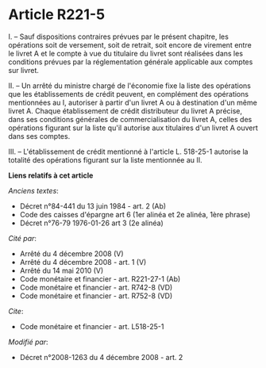 # Article R221-5

I. – Sauf dispositions contraires prévues par le présent chapitre, les opérations soit de versement, soit de retrait, soit
encore de virement entre le livret A et le compte à vue du titulaire du livret sont réalisées dans les conditions prévues par
la réglementation générale applicable aux comptes sur livret.

II. – Un arrêté du ministre chargé de l'économie fixe la liste des opérations que les établissements de crédit peuvent, en
complément des opérations mentionnées au I, autoriser à partir d'un livret A ou à destination d'un même livret A. Chaque
établissement de crédit distributeur du livret A précise, dans ses conditions générales de commercialisation du livret A,
celles des opérations figurant sur la liste qu'il autorise aux titulaires d'un livret A ouvert dans ses comptes.

III. – L'établissement de crédit mentionné à l'article L. 518-25-1 autorise la totalité des opérations figurant sur la liste
mentionnée au II.

**Liens relatifs à cet article**

_Anciens textes_:

  - Décret n°84-441 du 13 juin 1984 - art. 2 (Ab)
  - Code des caisses d'épargne art 6 (1er alinéa et 2e alinéa, 1ère phrase)
  - Décret n°76-79 1976-01-26 art 3 (2e alinéa)

_Cité par_:

  - Arrêté du 4 décembre 2008 (V)
  - Arrêté du 4 décembre 2008 - art. 1 (V)
  - Arrêté du 14 mai 2010 (V)
  - Code monétaire et financier - art. R221-27-1 (Ab)
  - Code monétaire et financier - art. R742-8 (VD)
  - Code monétaire et financier - art. R752-8 (VD)

_Cite_:

  - Code monétaire et financier - art. L518-25-1

_Modifié par_:

  - Décret n°2008-1263 du 4 décembre 2008 - art. 2
